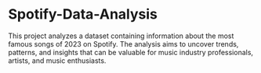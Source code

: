 # Spotify-Data-Analysis
This project analyzes a dataset containing information about the most famous songs of 2023 on Spotify. The analysis aims to uncover trends, patterns, and insights that can be valuable for music industry professionals, artists, and music enthusiasts.
